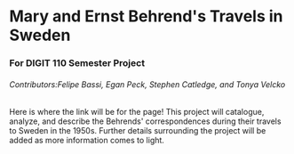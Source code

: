# Mary and Ernst Behrend's Travels in Sweden
### For DIGIT 110 Semester Project
###### Contributors:Felipe Bassi, Egan Peck, Stephen Catledge, and Tonya Velcko
Here is where the link will be for the page!
This project will catalogue, analyze, and describe the Behrends' correspondences during their travels to Sweden in the 1950s. Further details surrounding the project will be added as more information comes to light.

